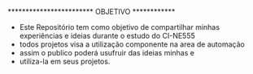 
************************ OBJETIVO ************
                                  
- Este Repositório tem como objetivo de compartilhar minhas experiências e ideias durante o estudo do CI-NE555 
- todos projetos visa a utilização componente na area de automação
- assim o publico poderá usufruir das ideias minhas e 
- utiliza-la em seus projetos.


